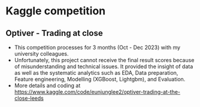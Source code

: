 # Kaggle competition
## Optiver - Trading at close

- This competition processes for 3 months (Oct - Dec 2023) with my university colleagues. 
- Unfortunately, this project cannot receive the final result scores because of misunderstanding and technical issues. It provided the insight of data as well as the systematic analytics such as EDA, Data preparation, Feature engineering, Modelling (XGBoost, Lightgbm), and Evaluation.
- More details and coding at https://www.kaggle.com/code/eunjunglee2/optiver-trading-at-the-close-leeds
